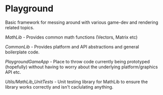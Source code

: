 # Playground

Basic framework for messing around with various game-dev and rendering related topics.  

*MathLib* - Provides common math functions (Vectors, Matrix etc)  
  
*CommonLib* - Provides platform and API abstractions and general boilerplate code.  
  
*PlaygroundGameApp* - Place to throw code currently being prototyped (hopefully) without having to worry about the underlying platform/graphics API etc.  
  
*Utils/MathLib_UnitTests* - Unit testing library for MathLib to ensure the library works correctly and isn't caclulating anything.
